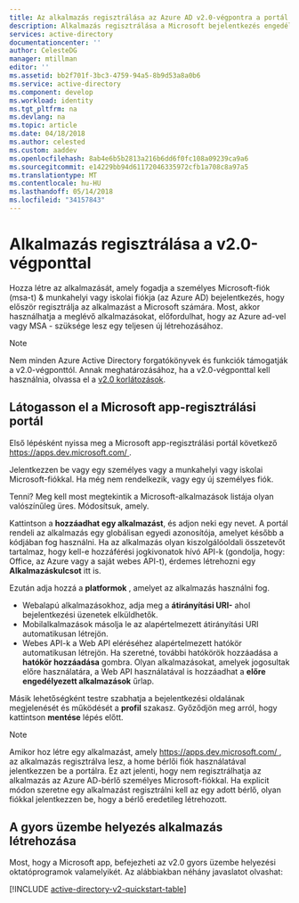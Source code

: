 ```yaml
---
title: Az alkalmazás regisztrálása az Azure AD v2.0-végpontra a portál használatával |} Microsoft Docs
description: Alkalmazás regisztrálása a Microsoft bejelentkezés engedélyezése és használata a Microsoft-szolgáltatásokat a v2.0-végpontra segítségével
services: active-directory
documentationcenter: ''
author: CelesteDG
manager: mtillman
editor: ''
ms.assetid: bb2f701f-3bc3-4759-94a5-8b9d53a8a0b6
ms.service: active-directory
ms.component: develop
ms.workload: identity
ms.tgt_pltfrm: na
ms.devlang: na
ms.topic: article
ms.date: 04/18/2018
ms.author: celested
ms.custom: aaddev
ms.openlocfilehash: 8ab4e6b5b2813a216b6dd6f0fc108a09239ca9a6
ms.sourcegitcommit: e14229bb94d61172046335972cfb1a708c8a97a5
ms.translationtype: MT
ms.contentlocale: hu-HU
ms.lasthandoff: 05/14/2018
ms.locfileid: "34157843"
---
```

# <a name="how-to-register-an-app-with-the-v20-endpoint"></a>Alkalmazás regisztrálása a v2.0-végponttal
Hozza létre az alkalmazását, amely fogadja a személyes Microsoft-fiók (msa-t) & munkahelyi vagy iskolai fiókja (az Azure AD) bejelentkezés, hogy először regisztrálja az alkalmazást a Microsoft számára. Most, akkor használhatja a meglévő alkalmazásokat, előfordulhat, hogy az Azure ad-vel vagy MSA - szüksége lesz egy teljesen új létrehozásához.

> [!NOTE]
> Nem minden Azure Active Directory forgatókönyvek és funkciók támogatják a v2.0-végponttól. Annak meghatározásához, ha a v2.0-végponttal kell használnia, olvassa el a [v2.0 korlátozások](active-directory-v2-limitations.md).


## <a name="visit-the-microsoft-app-registration-portal"></a>Látogasson el a Microsoft app-regisztrálási portál
Első lépésként nyissa meg a Microsoft app-regisztrálási portál következő [ https://apps.dev.microsoft.com/ ](https://apps.dev.microsoft.com/?referrer=https://azure.microsoft.com/documentation/articles&deeplink=/appList). 

Jelentkezzen be vagy egy személyes vagy a munkahelyi vagy iskolai Microsoft-fiókkal. Ha még nem rendelkezik, vagy egy új személyes fiók.

Tenni? Meg kell most megtekintik a Microsoft-alkalmazások listája olyan valószínűleg üres. Módosítsuk, amely.

Kattintson a **hozzáadhat egy alkalmazást**, és adjon neki egy nevet. A portál rendeli az alkalmazás egy globálisan egyedi azonosítója, amelyet később a kódjában fog használni. Ha az alkalmazás olyan kiszolgálóoldali összetevőt tartalmaz, hogy kell-e hozzáférési jogkivonatok hívó API-k (gondolja, hogy: Office, az Azure vagy a saját webes API-t), érdemes létrehozni egy **Alkalmazáskulcsot** itt is.

Ezután adja hozzá a **platformok** , amelyet az alkalmazás használni fog.

* Webalapú alkalmazásokhoz, adja meg a **átirányítási URI-** ahol bejelentkezési üzenetek elküldhetők.
* Mobilalkalmazások másolja le az alapértelmezett átirányítási URI automatikusan létrejön.
* Webes API-k a Web API eléréséhez alapértelmezett hatókör automatikusan létrejön. Ha szeretné, további hatókörök hozzáadása a **hatókör hozzáadása** gombra. Olyan alkalmazásokat, amelyek jogosultak előre használatára, a Web API használatával is hozzáadhat a **előre engedélyezett alkalmazások** űrlap. 

Másik lehetőségként testre szabhatja a bejelentkezési oldalának megjelenését és működését a **profil** szakasz. Győződjön meg arról, hogy kattintson **mentése** lépés előtt.

> [!NOTE]
> Amikor hoz létre egy alkalmazást, amely [ https://apps.dev.microsoft.com/ ](https://apps.dev.microsoft.com/?referrer=https://azure.microsoft.com/documentation/articles&deeplink=/appList), az alkalmazás regisztrálva lesz, a home bérlői fiók használatával jelentkezzen be a portálra. Ez azt jelenti, hogy nem regisztrálhatja az alkalmazás az Azure AD-bérlő személyes Microsoft-fiókkal. Ha explicit módon szeretne egy alkalmazást regisztrálni kell az egy adott bérlő, olyan fiókkal jelentkezzen be, hogy a bérlő eredetileg létrehozott.


## <a name="build-a-quickstart-app"></a>A gyors üzembe helyezés alkalmazás létrehozása
Most, hogy a Microsoft app, befejezheti az v2.0 gyors üzembe helyezési oktatóprogramok valamelyikét. Az alábbiakban néhány javaslatot olvashat:

[!INCLUDE [active-directory-v2-quickstart-table](../../../includes/active-directory-v2-quickstart-table.md)]

